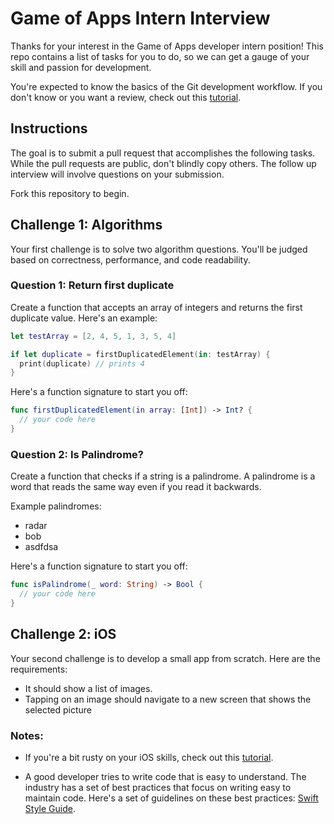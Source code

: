 # Game of Apps Intern Interview

Thanks for your interest in the Game of Apps developer intern position! This repo contains a list of tasks for you to do, so we can get a gauge of your skill and passion for development. 

You're expected to know the basics of the Git development workflow. If you don't know or you want a review, check out this [tutorial](https://www.raywenderlich.com/179717/open-source-collaboration-using-git-and-github).

## Instructions

The goal is to submit a pull request that accomplishes the following tasks. While the pull requests are public, don't blindly copy others. The follow up interview will involve questions on your submission.

Fork this repository to begin.

## Challenge 1: Algorithms

Your first challenge is to solve two algorithm questions. You'll be judged based on correctness, performance, and code readability.

### Question 1: Return first duplicate

Create a function that accepts an array of integers and returns the first duplicate value. Here's an example:

```swift
let testArray = [2, 4, 5, 1, 3, 5, 4]

if let duplicate = firstDuplicatedElement(in: testArray) {
  print(duplicate) // prints 4
}
```

Here's a function signature to start you off:

```swift
func firstDuplicatedElement(in array: [Int]) -> Int? {
  // your code here
}
```

### Question 2: Is Palindrome?

Create a function that checks if a string is a palindrome. A palindrome is a word that reads the same way even if you read it backwards.

Example palindromes:

- radar
- bob
- asdfdsa

Here's a function signature to start you off:

```swift
func isPalindrome(_ word: String) -> Bool {
  // your code here
}
```

## Challenge 2: iOS

Your second challenge is to develop a small app from scratch. Here are the requirements:

- It should show a list of images.
- Tapping on an image should navigate to a new screen that shows the selected picture

### Notes:

- If you're a bit rusty on your iOS skills, check out this [tutorial](https://www.raywenderlich.com/160521/storyboards-tutorial-ios-11-part-1).

- A good developer tries to write code that is easy to understand. The industry has a set of best practices that focus on writing easy to maintain code. Here's a set of guidelines on these best practices: [Swift Style Guide](https://github.com/raywenderlich/swift-style-guide).
